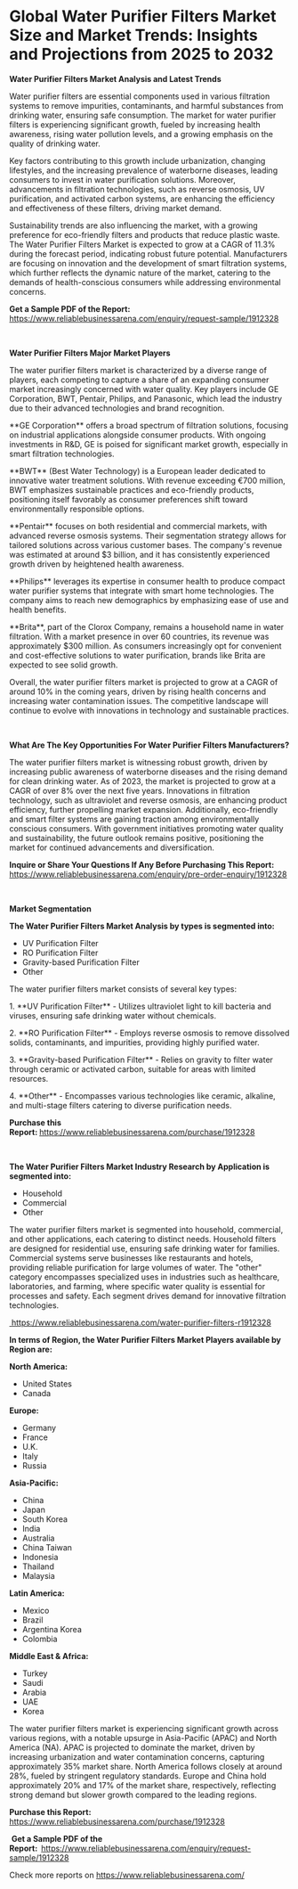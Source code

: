 <p><h1>Global Water Purifier Filters Market Size and Market Trends: Insights and Projections from 2025 to 2032</h1></p><p><strong>Water Purifier Filters Market Analysis and Latest Trends</strong></p>
<p><p>Water purifier filters are essential components used in various filtration systems to remove impurities, contaminants, and harmful substances from drinking water, ensuring safe consumption. The market for water purifier filters is experiencing significant growth, fueled by increasing health awareness, rising water pollution levels, and a growing emphasis on the quality of drinking water. </p><p>Key factors contributing to this growth include urbanization, changing lifestyles, and the increasing prevalence of waterborne diseases, leading consumers to invest in water purification solutions. Moreover, advancements in filtration technologies, such as reverse osmosis, UV purification, and activated carbon systems, are enhancing the efficiency and effectiveness of these filters, driving market demand. </p><p>Sustainability trends are also influencing the market, with a growing preference for eco-friendly filters and products that reduce plastic waste. The Water Purifier Filters Market is expected to grow at a CAGR of 11.3% during the forecast period, indicating robust future potential. Manufacturers are focusing on innovation and the development of smart filtration systems, which further reflects the dynamic nature of the market, catering to the demands of health-conscious consumers while addressing environmental concerns.</p></p>
<p><strong>Get a Sample PDF of the Report:&nbsp;</strong> <a href="https://www.reliablebusinessarena.com/enquiry/request-sample/1912328?utm_campaign=3017&utm_medium=2&utm_source=Github&utm_content=ia&utm_term=11042025&utm_id=water-purifier-filters">https://www.reliablebusinessarena.com/enquiry/request-sample/1912328</a></p>
<p>&nbsp;</p>
<p><strong>Water Purifier Filters Major Market Players</strong></p>
<p><p>The water purifier filters market is characterized by a diverse range of players, each competing to capture a share of an expanding consumer market increasingly concerned with water quality. Key players include GE Corporation, BWT, Pentair, Philips, and Panasonic, which lead the industry due to their advanced technologies and brand recognition.</p><p>**GE Corporation** offers a broad spectrum of filtration solutions, focusing on industrial applications alongside consumer products. With ongoing investments in R&D, GE is poised for significant market growth, especially in smart filtration technologies.</p><p>**BWT** (Best Water Technology) is a European leader dedicated to innovative water treatment solutions. With revenue exceeding €700 million, BWT emphasizes sustainable practices and eco-friendly products, positioning itself favorably as consumer preferences shift toward environmentally responsible options.</p><p>**Pentair** focuses on both residential and commercial markets, with advanced reverse osmosis systems. Their segmentation strategy allows for tailored solutions across various customer bases. The company's revenue was estimated at around $3 billion, and it has consistently experienced growth driven by heightened health awareness.</p><p>**Philips** leverages its expertise in consumer health to produce compact water purifier systems that integrate with smart home technologies. The company aims to reach new demographics by emphasizing ease of use and health benefits.</p><p>**Brita**, part of the Clorox Company, remains a household name in water filtration. With a market presence in over 60 countries, its revenue was approximately $300 million. As consumers increasingly opt for convenient and cost-effective solutions to water purification, brands like Brita are expected to see solid growth.</p><p>Overall, the water purifier filters market is projected to grow at a CAGR of around 10% in the coming years, driven by rising health concerns and increasing water contamination issues. The competitive landscape will continue to evolve with innovations in technology and sustainable practices.</p></p>
<p>&nbsp;</p>
<p><strong>What Are The Key Opportunities For Water Purifier Filters Manufacturers?</strong></p>
<p><p>The water purifier filters market is witnessing robust growth, driven by increasing public awareness of waterborne diseases and the rising demand for clean drinking water. As of 2023, the market is projected to grow at a CAGR of over 8% over the next five years. Innovations in filtration technology, such as ultraviolet and reverse osmosis, are enhancing product efficiency, further propelling market expansion. Additionally, eco-friendly and smart filter systems are gaining traction among environmentally conscious consumers. With government initiatives promoting water quality and sustainability, the future outlook remains positive, positioning the market for continued advancements and diversification.</p></p>
<p><strong>Inquire or Share Your Questions If Any Before Purchasing This Report:</strong> <a href="https://www.reliablebusinessarena.com/enquiry/pre-order-enquiry/1912328?utm_campaign=3017&utm_medium=2&utm_source=Github&utm_content=ia&utm_term=11042025&utm_id=water-purifier-filters">https://www.reliablebusinessarena.com/enquiry/pre-order-enquiry/1912328</a></p>
<p>&nbsp;</p>
<p><strong>Market Segmentation</strong></p>
<p><strong>The Water Purifier Filters Market Analysis by types is segmented into:</strong></p>
<p><ul><li>UV Purification Filter</li><li>RO Purification Filter</li><li>Gravity-based Purification Filter</li><li>Other</li></ul></p>
<p><p>The water purifier filters market consists of several key types: </p><p>1. **UV Purification Filter** - Utilizes ultraviolet light to kill bacteria and viruses, ensuring safe drinking water without chemicals. </p><p>2. **RO Purification Filter** - Employs reverse osmosis to remove dissolved solids, contaminants, and impurities, providing highly purified water. </p><p>3. **Gravity-based Purification Filter** - Relies on gravity to filter water through ceramic or activated carbon, suitable for areas with limited resources. </p><p>4. **Other** - Encompasses various technologies like ceramic, alkaline, and multi-stage filters catering to diverse purification needs.</p></p>
<p><strong>Purchase this Report:&nbsp;</strong><a href="https://www.reliablebusinessarena.com/purchase/1912328?utm_campaign=3017&utm_medium=2&utm_source=Github&utm_content=ia&utm_term=11042025&utm_id=water-purifier-filters">https://www.reliablebusinessarena.com/purchase/1912328</a></p>
<p>&nbsp;</p>
<p><strong>The Water Purifier Filters Market Industry Research by Application is segmented into:</strong></p>
<p><ul><li>Household</li><li>Commercial</li><li>Other</li></ul></p>
<p><p>The water purifier filters market is segmented into household, commercial, and other applications, each catering to distinct needs. Household filters are designed for residential use, ensuring safe drinking water for families. Commercial systems serve businesses like restaurants and hotels, providing reliable purification for large volumes of water. The "other" category encompasses specialized uses in industries such as healthcare, laboratories, and farming, where specific water quality is essential for processes and safety. Each segment drives demand for innovative filtration technologies.</p></p>
<p><a href="https://www.reliablebusinessarena.com/water-purifier-filters-r1912328?utm_campaign=3017&utm_medium=2&utm_source=Github&utm_content=ia&utm_term=11042025&utm_id=water-purifier-filters">&nbsp;https://www.reliablebusinessarena.com/water-purifier-filters-r1912328</a></p>
<p><strong>In terms of Region, the Water Purifier Filters Market Players available by Region are:</strong></p>
<p>
    <p> <strong> North America: </strong>
        <ul>
            <li>United States</li>
            <li>Canada</li>
        </ul>
        </p> 
    <p> <strong> Europe: </strong>
        <ul>
            <li>Germany</li>
            <li>France</li>
            <li>U.K.</li>
            <li>Italy</li>
            <li>Russia</li>
        </ul>
        </p> 
    <p> <strong> Asia-Pacific: </strong>
        <ul>
            <li>China</li>
            <li>Japan</li>
            <li>South Korea</li>
            <li>India</li>
            <li>Australia</li>
            <li>China Taiwan</li>
            <li>Indonesia</li>
            <li>Thailand</li>
            <li>Malaysia</li>
        </ul>
        </p> 
    <p> <strong> Latin America: </strong>
        <ul>
            <li>Mexico</li>
            <li>Brazil</li>
            <li>Argentina Korea</li>
            <li>Colombia</li>
        </ul>
        </p> 
    <p> <strong> Middle East & Africa: </strong>
        <ul>
            <li>Turkey</li>
            <li>Saudi</li>
            <li>Arabia</li>
            <li>UAE</li>
            <li>Korea</li>
        </ul>
    </p>
    </p>
<p><p>The water purifier filters market is experiencing significant growth across various regions, with a notable upsurge in Asia-Pacific (APAC) and North America (NA). APAC is projected to dominate the market, driven by increasing urbanization and water contamination concerns, capturing approximately 35% market share. North America follows closely at around 28%, fueled by stringent regulatory standards. Europe and China hold approximately 20% and 17% of the market share, respectively, reflecting strong demand but slower growth compared to the leading regions.</p></p>
<p><strong>Purchase this Report: </strong><a href="https://www.reliablebusinessarena.com/purchase/1912328?utm_campaign=3017&utm_medium=2&utm_source=Github&utm_content=ia&utm_term=11042025&utm_id=water-purifier-filters">https://www.reliablebusinessarena.com/purchase/1912328</a></p>
<p>&nbsp;<strong>Get a Sample PDF of the Report:&nbsp;&nbsp;</strong><a href="https://www.reliablebusinessarena.com/enquiry/request-sample/1912328?utm_campaign=3017&utm_medium=2&utm_source=Github&utm_content=ia&utm_term=11042025&utm_id=water-purifier-filters">https://www.reliablebusinessarena.com/enquiry/request-sample/1912328</a></p>
<p><strong></strong></p>
<p>Check more reports on <a href="https://www.reliablebusinessarena.com/?utm_campaign=3017&utm_medium=2&utm_source=Github&utm_content=ia&utm_term=11042025&utm_id=water-purifier-filters">https://www.reliablebusinessarena.com/</a></p>